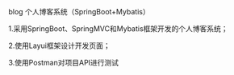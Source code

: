 blog 个人博客系统（SpringBoot+Mybatis）

1.采用SpringBoot、SpringMVC和Mybatis框架开发的个人博客系统；

2.使用Layui框架设计开发页面；

3.使用Postman对项目API进行测试
